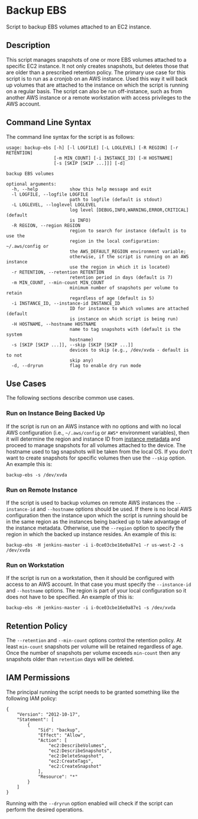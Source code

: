 # Backup EBS

Script to backup EBS volumes attached to an EC2 instance.

## Description

This script manages snapshots of one or more EBS volumes attached to a specific
EC2 instance. It not only creates snapshots, but deletes those that are older
than a prescribed retention policy. The primary use case for this script is to
run as a cronjob on an AWS instance. Used this way it will back up volumes that
are attached to the instance on which the script is running on a regular basis.
The script can also be run off-instance, such as from another AWS instance or a
remote workstation with access privileges to the AWS account.

## Command Line Syntax

The command line syntax for the script is as follows:
    
    usage: backup-ebs [-h] [-l LOGFILE] [-L LOGLEVEL] [-R REGION] [-r RETENTION]
                      [-m MIN_COUNT] [-i INSTANCE_ID] [-H HOSTNAME]
                      [-s [SKIP [SKIP ...]]] [-d]
    
    backup EBS volumes
    
    optional arguments:
      -h, --help            show this help message and exit
      -l LOGFILE, --logfile LOGFILE
                            path to logfile (default is stdout)
      -L LOGLEVEL, --loglevel LOGLEVEL
                            log level [DEBUG,INFO,WARNING,ERROR,CRITICAL] (default
                            is INFO)
      -R REGION, --region REGION
                            region to search for instance (default is to use the
                            region in the local configuration: ~/.aws/config or
                            the AWS_DEFAULT_REGION environment variable;
                            otherwise, if the script is running on an AWS instance
                            use the region in which it is located)
      -r RETENTION, --retention RETENTION
                            retention period in days (default is 7)
      -m MIN_COUNT, --min-count MIN_COUNT
                            minimum number of snapshots per volume to retain
                            regardless of age (default is 5)
      -i INSTANCE_ID, --instance-id INSTANCE_ID
                            ID for instance to which volumes are attached (default
                            is instance on which script is being run)
      -H HOSTNAME, --hostname HOSTNAME
                            name to tag snapshots with (default is the system
                            hostname)
      -s [SKIP [SKIP ...]], --skip [SKIP [SKIP ...]]
                            devices to skip (e.g., /dev/xvda - default is to not
                            skip any)
      -d, --dryrun          flag to enable dry run mode

## Use Cases

The following sections describe common use cases.

### Run on Instance Being Backed Up

If the script is run on an AWS instance with no options and with no local AWS
configuration (i.e., `~/.aws/config` or `AWS*` environment variables), then it will
determine the region and instance ID from
[instance metadata](https://docs.aws.amazon.com/AWSEC2/latest/UserGuide/ec2-instance-metadata.html)
and proceed to manage snapshots for all volumes attached to the device. The
hostname used to tag snapshots will be taken from the local OS. If you don't
want to create snapshots for specific volumes then use the `--skip` option. An
example this is:

    backup-ebs -s /dev/xvda

### Run on Remote Instance

If the script is used to backup volumes on remote AWS instances the
`--instance-id` and `--hostname` options should be used. If there is no local
AWS configuration then the instance upon which the script is running should be
in the same region as the instances being backed up to take advantage of the
instance metadata. Otherwise, use the `--region` option to specify the region
in which the backed up instance resides. An example of this is:

    backup-ebs -H jenkins-master -i i-0ce03cbe16e0a87e1 -r us-west-2 -s /dev/xvda

### Run on Workstation

If the script is run on a workstation, then it should be configured with access
to an AWS account. In that case you must specify the `--instance-id` and
`--hostname` options. The region is part of your local configuration so it does
not have to be specified. An example of this is:

    backup-ebs -H jenkins-master -i i-0ce03cbe16e0a87e1 -s /dev/xvda

## Retention Policy

The `--retention` and `--min-count` options control the retention policy. At
least `min-count` snapshots per volume will be retained regardless of age. Once
the number of snapshots per volume exceeds `min-count` then any snapshots older
than `retention` days will be deleted.

## IAM Permissions

The principal running the script needs to be granted something like the
following IAM policy:

    {
        "Version": "2012-10-17",
        "Statement": [
            {
                "Sid": "backup",
                "Effect": "Allow",
                "Action": [
                    "ec2:DescribeVolumes",
                    "ec2:DescribeSnapshots",
                    "ec2:DeleteSnapshot",
                    "ec2:CreateTags",
                    "ec2:CreateSnapshot"
                ],
                "Resource": "*"
            }
        ]
    }

Running with the `--dryrun` option enabled will check if the script can perform
the desired operations.
